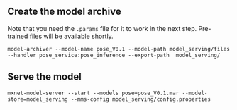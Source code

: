 ## Create the model archive 

Note that you need the `.params` file for it to work in the next step. Pre-trained files will be available shortly.

`model-archiver --model-name pose_V0.1 --model-path model_serving/files --handler pose_service:pose_inference --export-path 
model_serving/`

## Serve the model
`mxnet-model-server --start --models pose=pose_V0.1.mar --model-store=model_serving --mms-config model_serving/config.properties`
